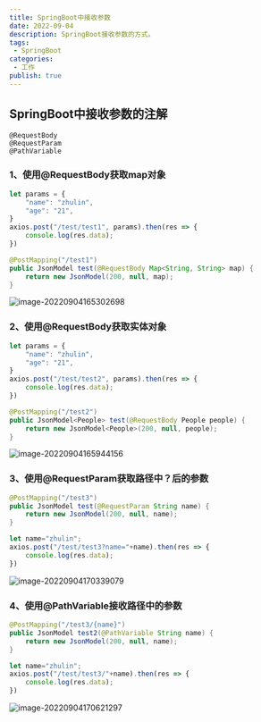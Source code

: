 ```yaml
---
title: SpringBoot中接收参数
date: 2022-09-04
description: SpringBoot接收参数的方式。
tags:
 - SpringBoot
categories:
 - 工作
publish: true
---
```

## SpringBoot中接收参数的注解

```
@RequestBody
@RequestParam
@PathVariable
```

### 1、使用@RequestBody获取map对象

```js
let params = {
    "name": "zhulin",
    "age": "21",
}
axios.post("/test/test1", params).then(res => {
    console.log(res.data);
})
```

```java
@PostMapping("/test1")
public JsonModel test(@RequestBody Map<String, String> map) {
    return new JsonModel(200, null, map);
}
```

![image-20220904165302698](https://oss.zhulinz.top//img/202209041653380.png)

### 2、使用@RequestBody获取实体对象

```js
let params = {
    "name": "zhulin",
    "age": "21",
}
axios.post("/test/test2", params).then(res => {
    console.log(res.data);
})
```

```java
@PostMapping("/test2")
public JsonModel<People> test(@RequestBody People people) {
    return new JsonModel<People>(200, null, people);
}
```

![image-20220904165944156](https://oss.zhulinz.top//img/202209041659189.png)

### 3、使用@RequestParam获取路径中？后的参数

```java
@PostMapping("/test3")
public JsonModel test(@RequestParam String name) {
    return new JsonModel(200, null, name);
}
```

```js
let name="zhulin";
axios.post("/test/test3?name="+name).then(res => {
    console.log(res.data);
})
```

![image-20220904170339079](https://oss.zhulinz.top//img/202209041703122.png)

### 4、使用@PathVariable接收路径中的参数

```java
@PostMapping("/test3/{name}")
public JsonModel test2(@PathVariable String name) {
    return new JsonModel(200, null, name);
}
```

```js
let name="zhulin";
axios.post("/test/test3/"+name).then(res => {
    console.log(res.data);
})
```

![image-20220904170621297](https://oss.zhulinz.top//img/202209041706329.png)